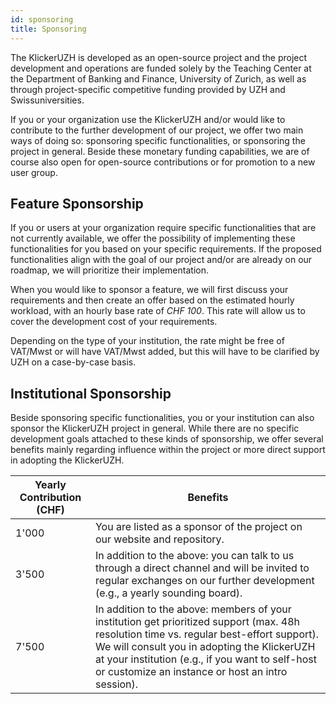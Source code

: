 ```yaml
---
id: sponsoring
title: Sponsoring
---
```


The KlickerUZH is developed as an open-source project and the project development and operations are funded solely by the Teaching Center at the Department of Banking and Finance, University of Zurich, as well as through project-specific competitive funding provided by UZH and Swissuniversities.

If you or your organization use the KlickerUZH and/or would like to contribute to the further development of our project, we offer two main ways of doing so: sponsoring specific functionalities, or sponsoring the project in general. Beside these monetary funding capabilities, we are of course also open for open-source contributions or for promotion to a new user group.

## Feature Sponsorship

If you or users at your organization require specific functionalities that are not currently available, we offer the possibility of implementing these functionalities for you based on your specific requirements. If the proposed functionalities align with the goal of our project and/or are already on our roadmap, we will prioritize their implementation.

When you would like to sponsor a feature, we will first discuss your requirements and then create an offer based on the estimated hourly workload, with an hourly base rate of _CHF 100_. This rate will allow us to cover the development cost of your requirements.

Depending on the type of your institution, the rate might be free of VAT/Mwst or will have VAT/Mwst added, but this will have to be clarified by UZH on a case-by-case basis.

## Institutional Sponsorship

Beside sponsoring specific functionalities, you or your institution can also sponsor the KlickerUZH project in general. While there are no specific development goals attached to these kinds of sponsorship, we offer several benefits mainly regarding influence within the project or more direct support in adopting the KlickerUZH.

| Yearly Contribution (CHF) | Benefits                                                                                                                                                                                                                                                                                         |
| ------------------------- | ------------------------------------------------------------------------------------------------------------------------------------------------------------------------------------------------------------------------------------------------------------------------------------------------ |
| 1'000                     | You are listed as a sponsor of the project on our website and repository.                                                                                                                                                                                                                        |
| 3'500                     | In addition to the above: you can talk to us through a direct channel and will be invited to regular exchanges on our further development (e.g., a yearly sounding board).                                                                                                                       |
| 7'500                     | In addition to the above: members of your institution get prioritized support (max. 48h resolution time vs. regular best-effort support). We will consult you in adopting the KlickerUZH at your institution (e.g., if you want to self-host or customize an instance or host an intro session). |
